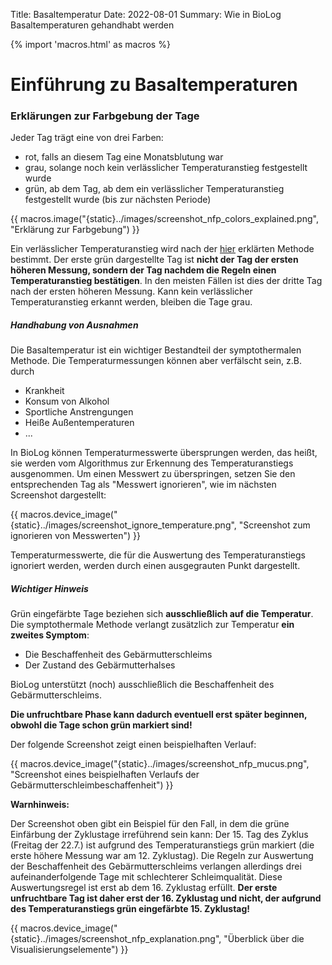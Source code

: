 Title: Basaltemperatur
Date: 2022-08-01
Summary: Wie in BioLog Basaltemperaturen gehandhabt werden

{% import 'macros.html' as macros %}
# Einführung zu Basaltemperaturen

### Erklärungen zur Farbgebung der Tage

Jeder Tag trägt eine von drei Farben:

* rot, falls an diesem Tag eine Monatsblutung war
* grau, solange noch kein verlässlicher Temperaturanstieg festgestellt wurde
* grün, ab dem Tag, ab dem ein verlässlicher Temperaturanstieg festgestellt wurde (bis zur nächsten Periode)

{{ macros.image("{static}../images/screenshot_nfp_colors_explained.png", "Erklärung zur Farbgebung") }}

Ein verlässlicher Temperaturanstieg wird nach der [hier](https://www.mynfp.de/temperatur-auswerten) erklärten Methode bestimmt. Der erste grün dargestellte Tag ist **nicht der Tag der ersten höheren Messung, sondern der Tag nachdem die Regeln einen Temperaturanstieg bestätigen**. In den meisten Fällen ist dies der dritte Tag nach der ersten höheren Messung. Kann kein verlässlicher Temperaturanstieg erkannt werden, bleiben die Tage grau. 

##### Handhabung von Ausnahmen

Die Basaltemperatur ist ein wichtiger Bestandteil der symptothermalen Methode. Die Temperaturmessungen können aber verfälscht sein, z.B. durch

* Krankheit
* Konsum von Alkohol   
* Sportliche Anstrengungen
* Heiße Außentemperaturen
* ...

In BioLog können Temperaturmesswerte übersprungen werden, das heißt, sie werden vom Algorithmus zur Erkennung des Temperaturanstiegs ausgenommen. Um einen Messwert zu überspringen, setzen Sie den entsprechenden Tag als "Messwert ignorieren", wie im nächsten Screenshot dargestellt:

{{ macros.device_image("{static}../images/screenshot_ignore_temperature.png", "Screenshot zum ignorieren von Messwerten") }}

Temperaturmesswerte, die für die Auswertung des Temperaturanstiegs ignoriert werden, werden durch einen ausgegrauten Punkt dargestellt.
 

<h5><i class="bi bi-exclamation-triangle"></i> Wichtiger Hinweis</h5>

Grün eingefärbte Tage beziehen sich **ausschließlich auf die Temperatur**. Die symptothermale Methode verlangt zusätzlich zur Temperatur **ein zweites Symptom**:

* Die Beschaffenheit des Gebärmutterschleims
* Der Zustand des Gebärmutterhalses

BioLog unterstützt (noch) ausschließlich die Beschaffenheit des Gebärmutterschleims.

**Die unfruchtbare Phase kann dadurch eventuell erst später beginnen, obwohl die Tage schon grün markiert sind!** 

Der folgende Screenshot zeigt einen beispielhaften Verlauf:

{{ macros.device_image("{static}../images/screenshot_nfp_mucus.png", "Screenshot eines beispielhaften Verlaufs der Gebärmutterschleimbeschaffenheit") }}

<i class="bi bi-exclamation-triangle"></i><strong> Warnhinweis:</strong> 

Der Screenshot oben gibt ein Beispiel für den Fall, in dem die grüne Einfärbung der Zyklustage irreführend sein kann: Der 15. Tag des Zyklus (Freitag der 22.7.) ist aufgrund des Temperaturanstiegs grün markiert (die erste höhere Messung war am 12. Zyklustag). Die Regeln zur Auswertung der Beschaffenheit des Gebärmutterschleims verlangen allerdings drei aufeinanderfolgende Tage mit schlechterer Schleimqualität. Diese Auswertungsregel ist erst ab dem 16. Zyklustag erfüllt. **Der erste unfruchtbare Tag ist daher erst der 16. Zyklustag und nicht, der aufgrund des Temperaturanstiegs grün eingefärbte 15. Zyklustag!**

{{ macros.device_image("{static}../images/screenshot_nfp_explanation.png", "Überblick über die Visualisierungselemente") }}






